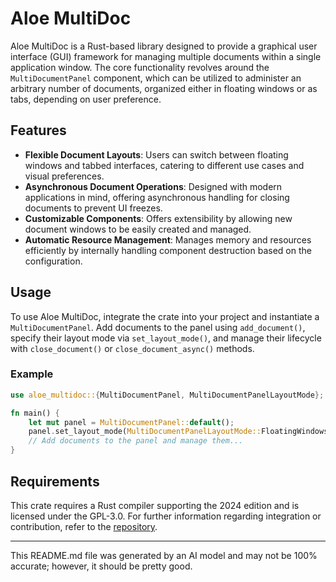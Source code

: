 # Aloe MultiDoc

Aloe MultiDoc is a Rust-based library designed to provide a graphical user interface (GUI) framework for managing multiple documents within a single application window. The core functionality revolves around the `MultiDocumentPanel` component, which can be utilized to administer an arbitrary number of documents, organized either in floating windows or as tabs, depending on user preference.

## Features

- **Flexible Document Layouts**: Users can switch between floating windows and tabbed interfaces, catering to different use cases and visual preferences.
- **Asynchronous Document Operations**: Designed with modern applications in mind, offering asynchronous handling for closing documents to prevent UI freezes.
- **Customizable Components**: Offers extensibility by allowing new document windows to be easily created and managed.
- **Automatic Resource Management**: Manages memory and resources efficiently by internally handling component destruction based on the configuration.

## Usage

To use Aloe MultiDoc, integrate the crate into your project and instantiate a `MultiDocumentPanel`. Add documents to the panel using `add_document()`, specify their layout mode via `set_layout_mode()`, and manage their lifecycle with `close_document()` or `close_document_async()` methods.

### Example

```rust
use aloe_multidoc::{MultiDocumentPanel, MultiDocumentPanelLayoutMode};

fn main() {
    let mut panel = MultiDocumentPanel::default();
    panel.set_layout_mode(MultiDocumentPanelLayoutMode::FloatingWindows);
    // Add documents to the panel and manage them...
}
```

## Requirements

This crate requires a Rust compiler supporting the 2024 edition and is licensed under the GPL-3.0. For further information regarding integration or contribution, refer to the [repository](https://github.com/klebs6/aloe-rs).

---
This README.md file was generated by an AI model and may not be 100% accurate; however, it should be pretty good.